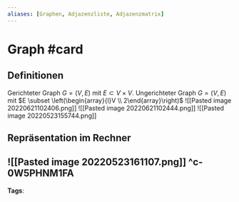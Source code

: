 ```yaml
---
aliases: [Graphen, Adjazenzliste, Adjazenzmatrix]
---
```


# Graph #card
## Definitionen
Gerichteter Graph $G=(V,E)$ mit $E \subset V \times V.$ 
Ungerichteter Graph $G=(V,E)$ mit $E \subset \left(\begin{array}{l}V \\ 2\end{array}\right)$
![[Pasted image 20220621102406.png]]
![[Pasted image 20220621102444.png]]
![[Pasted image 20220523155744.png]]
## Repräsentation im Rechner
![[Pasted image 20220523161107.png]]
^c-0W5PHNM1FA
---
**Tags**: 
